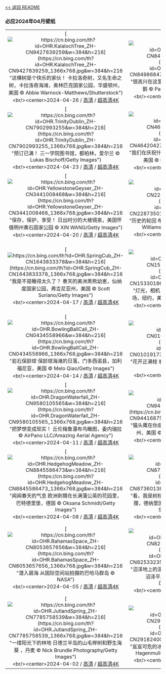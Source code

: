 [<< 返回 README](../../README.md)
### 必应2024年04月壁纸
||||
|:---:|:---:|:---:|
|[![https://cn.bing.com/th?id=OHR.KalalochTree_ZH-CN9427839259&w=384&h=216](https://cn.bing.com/th?id=OHR.KalalochTree_ZH-CN9427839259_1366x768.jpg&w=384&h=216 "这棵树是个快乐的家伙！&#10;卡拉洛奇树，又名生命之树，卡拉洛奇海滩，奥林匹克国家公园，华盛顿州，美国&#10;© Abbie Warnock-Matthews/Shutterstock")](https://cn.bing.com/search?q=%e6%a4%8d%e6%a0%91%e8%8a%82&form=hpcapt&mkt=zh-cn&filters=HpDate:"20240425_1600")<br/><center>2024-04-26 / [高清](https://cn.bing.com/th?id=OHR.KalalochTree_ZH-CN9427839259_1920x1200.jpg&w=1920&h=1200) / [超高清4K](https://cn.bing.com/th?id=OHR.KalalochTree_ZH-CN9427839259_UHD.jpg&w=3840&h=2160)<center/>|[![https://cn.bing.com/th?id=OHR.PenguinDirections_ZH-CN8498684753&w=384&h=216](https://cn.bing.com/th?id=OHR.PenguinDirections_ZH-CN8498684753_1366x768.jpg&w=384&h=216 "很高兴在这里见到你们！&#10;南极洲冰山上的阿德利企鹅&#10;© Patrick J. Endres/Getty Images")](https://cn.bing.com/search?q=%e4%b8%96%e7%95%8c%e4%bc%81%e9%b9%85%e6%97%a5&form=hpcapt&mkt=zh-cn&filters=HpDate:"20240424_1600")<br/><center>2024-04-25 / [高清](https://cn.bing.com/th?id=OHR.PenguinDirections_ZH-CN8498684753_1920x1200.jpg&w=1920&h=1200) / [超高清4K](https://cn.bing.com/th?id=OHR.PenguinDirections_ZH-CN8498684753_UHD.jpg&w=3840&h=2160)<center/>|[![https://cn.bing.com/th?id=OHR.TrilliumOntario_ZH-CN8327395975&w=384&h=216](https://cn.bing.com/th?id=OHR.TrilliumOntario_ZH-CN8327395975_1366x768.jpg&w=384&h=216 "嘿，今天长势如何？&#10;盛开的白延龄草，安大略省，加拿大&#10;© Jun Zhang/Getty Images")](https://cn.bing.com/search?q=%e7%99%bd%e5%bb%b6%e9%be%84%e8%8d%89&form=hpcapt&mkt=zh-cn&filters=HpDate:"20240423_1600")<br/><center>2024-04-24 / [高清](https://cn.bing.com/th?id=OHR.TrilliumOntario_ZH-CN8327395975_1920x1200.jpg&w=1920&h=1200) / [超高清4K](https://cn.bing.com/th?id=OHR.TrilliumOntario_ZH-CN8327395975_UHD.jpg&w=3840&h=2160)<center/>|
|[![https://cn.bing.com/th?id=OHR.TrinityDublin_ZH-CN7902993255&w=384&h=216](https://cn.bing.com/th?id=OHR.TrinityDublin_ZH-CN7902993255_1366x768.jpg&w=384&h=216 "预订已满！&#10;三一学院图书馆，都柏林，爱尔兰&#10;© Lukas Bischoff/Getty Images")](https://cn.bing.com/search?q=%e4%b8%96%e7%95%8c%e8%af%bb%e4%b9%a6%e6%97%a5&form=hpcapt&mkt=zh-cn&filters=HpDate:"20240422_1600")<br/><center>2024-04-23 / [高清](https://cn.bing.com/th?id=OHR.TrinityDublin_ZH-CN7902993255_1920x1200.jpg&w=1920&h=1200) / [超高清4K](https://cn.bing.com/th?id=OHR.TrinityDublin_ZH-CN7902993255_UHD.jpg&w=3840&h=2160)<center/>|[![https://cn.bing.com/th?id=OHR.EarthDayTurtle_ZH-CN4642042701&w=384&h=216](https://cn.bing.com/th?id=OHR.EarthDayTurtle_ZH-CN4642042701_1366x768.jpg&w=384&h=216 "我们在庆祝什么?&#10;绿海龟，圣地亚哥，加利福尼亚，美国&#10;© Ralph Pace/Minden Pictures")](https://cn.bing.com/search?q=2024%e4%b8%96%e7%95%8c%e5%9c%b0%e7%90%83%e6%97%a5&form=hpcapt&mkt=zh-cn&filters=HpDate:"20240421_1600")<br/><center>2024-04-22 / [高清](https://cn.bing.com/th?id=OHR.EarthDayTurtle_ZH-CN4642042701_1920x1200.jpg&w=1920&h=1200) / [超高清4K](https://cn.bing.com/th?id=OHR.EarthDayTurtle_ZH-CN4642042701_UHD.jpg&w=3840&h=2160)<center/>|[![https://cn.bing.com/th?id=OHR.CadesCove_ZH-CN3950297181&w=384&h=216](https://cn.bing.com/th?id=OHR.CadesCove_ZH-CN3950297181_1366x768.jpg&w=384&h=216 "未选择的路&#10;Cades Cove ，大雾山国家公园，田纳西州，美国&#10;© Richard Bernabe/Shutterstock")](https://cn.bing.com/search?q=%e5%a4%a7%e9%9b%be%e5%b1%b1%e5%9b%bd%e5%ae%b6%e5%85%ac%e5%9b%ad&form=hpcapt&mkt=zh-cn&filters=HpDate:"20240420_1600")<br/><center>2024-04-21 / [高清](https://cn.bing.com/th?id=OHR.CadesCove_ZH-CN3950297181_1920x1200.jpg&w=1920&h=1200) / [超高清4K](https://cn.bing.com/th?id=OHR.CadesCove_ZH-CN3950297181_UHD.jpg&w=3840&h=2160)<center/>|
|[![https://cn.bing.com/th?id=OHR.YellowstoneGeyser_ZH-CN3441008468&w=384&h=216](https://cn.bing.com/th?id=OHR.YellowstoneGeyser_ZH-CN3441008468_1366x768.jpg&w=384&h=216 "保存，保护，享受！&#10;日出时分的大棱镜泉，美国怀俄明州黄石国家公园&#10;© XIN WANG/Getty Images")](https://cn.bing.com/search?q=%e9%bb%84%e7%9f%b3%e5%9b%bd%e5%ae%b6%e5%85%ac%e5%9b%ad&form=hpcapt&mkt=zh-cn&filters=HpDate:"20240419_1600")<br/><center>2024-04-20 / [高清](https://cn.bing.com/th?id=OHR.YellowstoneGeyser_ZH-CN3441008468_1920x1200.jpg&w=1920&h=1200) / [超高清4K](https://cn.bing.com/th?id=OHR.YellowstoneGeyser_ZH-CN3441008468_UHD.jpg&w=3840&h=2160)<center/>|[![https://cn.bing.com/th?id=OHR.OrkneyStones_ZH-CN2287350110&w=384&h=216](https://cn.bing.com/th?id=OHR.OrkneyStones_ZH-CN2287350110_1366x768.jpg&w=384&h=216 "历史的轮回&#10;布罗德加环，奥克尼岛，苏格兰&#10;© Paul Williams - FunkyStock/Getty Images")](https://cn.bing.com/search?q=%e5%b8%83%e7%bd%97%e5%be%b7%e5%8a%a0%e7%8e%af&form=hpcapt&mkt=zh-cn&filters=HpDate:"20240418_1600")<br/><center>2024-04-19 / [高清](https://cn.bing.com/th?id=OHR.OrkneyStones_ZH-CN2287350110_1920x1200.jpg&w=1920&h=1200) / [超高清4K](https://cn.bing.com/th?id=OHR.OrkneyStones_ZH-CN2287350110_UHD.jpg&w=3840&h=2160)<center/>|[![https://cn.bing.com/th?id=OHR.AvilaSpain_ZH-CN1792280503&w=384&h=216](https://cn.bing.com/th?id=OHR.AvilaSpain_ZH-CN1792280503_1366x768.jpg&w=384&h=216 "名誉之墙&#10;中世纪城墙，阿维拉，西班牙&#10;© Scott Suriano/Getty Images")](https://cn.bing.com/search?q=%e5%9b%bd%e9%99%85%e5%8f%a4%e8%bf%b9%e9%81%97%e5%9d%80%e6%97%a5&form=hpcapt&mkt=zh-cn&filters=HpDate:"20240417_1600")<br/><center>2024-04-18 / [高清](https://cn.bing.com/th?id=OHR.AvilaSpain_ZH-CN1792280503_1920x1200.jpg&w=1920&h=1200) / [超高清4K](https://cn.bing.com/th?id=OHR.AvilaSpain_ZH-CN1792280503_UHD.jpg&w=3840&h=2160)<center/>|
|[![https://cn.bing.com/th?id=OHR.SpringCub_ZH-CN1643833378&w=384&h=216](https://cn.bing.com/th?id=OHR.SpringCub_ZH-CN1643833378_1366x768.jpg&w=384&h=216 "我是不是睡得太久了？&#10;春天的美洲黑熊幼崽，仙纳度国家公园，弗吉尼亚州，美国&#10;© Scott Suriano/Getty Images")](https://cn.bing.com/search?q=%e7%be%8e%e6%b4%b2%e9%bb%91%e7%86%8a&form=hpcapt&mkt=zh-cn&filters=HpDate:"20240416_1600")<br/><center>2024-04-17 / [高清](https://cn.bing.com/th?id=OHR.SpringCub_ZH-CN1643833378_1920x1200.jpg&w=1920&h=1200) / [超高清4K](https://cn.bing.com/th?id=OHR.SpringCub_ZH-CN1643833378_UHD.jpg&w=3840&h=2160)<center/>|[![https://cn.bing.com/th?id=OHR.UnionSquareNYC_ZH-CN1533018653&w=384&h=216](https://cn.bing.com/th?id=OHR.UnionSquareNYC_ZH-CN1533018653_1366x768.jpg&w=384&h=216 "灯光，相机，纽约！&#10;暮色中的曼哈顿下城联合广场，纽约，美国&#10;© Sean Pavone/Getty Images")](https://cn.bing.com/search?q=%e8%81%94%e5%90%88%e5%b9%bf%e5%9c%ba&form=hpcapt&mkt=zh-cn&filters=HpDate:"20240415_1600")<br/><center>2024-04-16 / [高清](https://cn.bing.com/th?id=OHR.UnionSquareNYC_ZH-CN1533018653_1920x1200.jpg&w=1920&h=1200) / [超高清4K](https://cn.bing.com/th?id=OHR.UnionSquareNYC_ZH-CN1533018653_UHD.jpg&w=3840&h=2160)<center/>|[![https://cn.bing.com/th?id=OHR.ChambordCastle_ZH-CN0930093515&w=384&h=216](https://cn.bing.com/th?id=OHR.ChambordCastle_ZH-CN0930093515_1366x768.jpg&w=384&h=216 "介于文艺复兴与独创性之间&#10;香波城堡，中央-卢瓦尔河谷大区，法国&#10;© Susanne Kremer/eStock Photo")](https://cn.bing.com/search?q=%e9%a6%99%e6%b3%a2%e5%9f%8e%e5%a0%a1&form=hpcapt&mkt=zh-cn&filters=HpDate:"20240414_1600")<br/><center>2024-04-15 / [高清](https://cn.bing.com/th?id=OHR.ChambordCastle_ZH-CN0930093515_1920x1200.jpg&w=1920&h=1200) / [超高清4K](https://cn.bing.com/th?id=OHR.ChambordCastle_ZH-CN0930093515_UHD.jpg&w=3840&h=2160)<center/>|
|[![https://cn.bing.com/th?id=OHR.BowlingBallCali_ZH-CN0434558966&w=384&h=216](https://cn.bing.com/th?id=OHR.BowlingBallCali_ZH-CN0434558966_1366x768.jpg&w=384&h=216 "岩石保龄球&#10;保龄球海滩的日落，门多西诺县，加利福尼亚，美国&#10;© Melo Qiao/Getty Images")](https://cn.bing.com/search?q=%e4%bf%9d%e9%be%84%e7%90%83%e6%b5%b7%e6%bb%a9&form=hpcapt&mkt=zh-cn&filters=HpDate:"20240413_1600")<br/><center>2024-04-14 / [高清](https://cn.bing.com/th?id=OHR.BowlingBallCali_ZH-CN0434558966_1920x1200.jpg&w=1920&h=1200) / [超高清4K](https://cn.bing.com/th?id=OHR.BowlingBallCali_ZH-CN0434558966_UHD.jpg&w=3840&h=2160)<center/>|[![https://cn.bing.com/th?id=OHR.SpringApple_ZH-CN0101917345&w=384&h=216](https://cn.bing.com/th?id=OHR.SpringApple_ZH-CN0101917345_1366x768.jpg&w=384&h=216 "花开正满枝&#10;春天的苹果树，德国&#10;© Smileus/Getty Images")](https://cn.bing.com/search?q=%e8%8b%b9%e6%9e%9c%e6%a0%91&form=hpcapt&mkt=zh-cn&filters=HpDate:"20240412_1600")<br/><center>2024-04-13 / [高清](https://cn.bing.com/th?id=OHR.SpringApple_ZH-CN0101917345_1920x1200.jpg&w=1920&h=1200) / [超高清4K](https://cn.bing.com/th?id=OHR.SpringApple_ZH-CN0101917345_UHD.jpg&w=3840&h=2160)<center/>|[![https://cn.bing.com/th?id=OHR.SunsetArchesNP_ZH-CN9875945974&w=384&h=216](https://cn.bing.com/th?id=OHR.SunsetArchesNP_ZH-CN9875945974_1366x768.jpg&w=384&h=216 "一座天然拱门&#10;拱门国家公园，犹他州，美国&#10;© Anthony Heflin/Shutterstock")](https://cn.bing.com/search?q=%e6%8b%b1%e9%97%a8%e5%9b%bd%e5%ae%b6%e5%85%ac%e5%9b%ad&form=hpcapt&mkt=zh-cn&filters=HpDate:"20240411_1600")<br/><center>2024-04-12 / [高清](https://cn.bing.com/th?id=OHR.SunsetArchesNP_ZH-CN9875945974_1920x1200.jpg&w=1920&h=1200) / [超高清4K](https://cn.bing.com/th?id=OHR.SunsetArchesNP_ZH-CN9875945974_UHD.jpg&w=3840&h=2160)<center/>|
|[![https://cn.bing.com/th?id=OHR.DragonWaterfall_ZH-CN9580105565&w=384&h=216](https://cn.bing.com/th?id=OHR.DragonWaterfall_ZH-CN9580105565_1366x768.jpg&w=384&h=216 "把梦想变成现实！&#10;丘伦梅鲁瀑布鸟瞰图，委内瑞拉&#10;© AirPano LLC/Amazing Aerial Agency")](https://cn.bing.com/search?q=%e5%a7%94%e5%86%85%e7%91%9e%e6%8b%89&form=hpcapt&mkt=zh-cn&filters=HpDate:"20240410_1600")<br/><center>2024-04-11 / [高清](https://cn.bing.com/th?id=OHR.DragonWaterfall_ZH-CN9580105565_1920x1200.jpg&w=1920&h=1200) / [超高清4K](https://cn.bing.com/th?id=OHR.DragonWaterfall_ZH-CN9580105565_UHD.jpg&w=3840&h=2160)<center/>|[![https://cn.bing.com/th?id=OHR.OwlSiblings_ZH-CN9441687518&w=384&h=216](https://cn.bing.com/th?id=OHR.OwlSiblings_ZH-CN9441687518_1366x768.jpg&w=384&h=216 "猫头鹰在你身边！&#10;洞穴附近的穴小鸮雏鸟，怀俄明州，美国&#10;© Danita Delimont/Getty Images")](https://cn.bing.com/search?q=%e7%a9%b4%e5%b0%8f%e9%b8%ae&form=hpcapt&mkt=zh-cn&filters=HpDate:"20240409_1600")<br/><center>2024-04-10 / [高清](https://cn.bing.com/th?id=OHR.OwlSiblings_ZH-CN9441687518_1920x1200.jpg&w=1920&h=1200) / [超高清4K](https://cn.bing.com/th?id=OHR.OwlSiblings_ZH-CN9441687518_UHD.jpg&w=3840&h=2160)<center/>|[![https://cn.bing.com/th?id=OHR.SkagitValleyTulips_ZH-CN9034120306&w=384&h=216](https://cn.bing.com/th?id=OHR.SkagitValleyTulips_ZH-CN9034120306_1366x768.jpg&w=384&h=216 "踮起脚尖，穿过郁金香&#10;郁金香田，斯卡吉特山谷，华盛顿州，美国&#10;© Claudia Cooper/Getty Images")](https://cn.bing.com/search?q=%e6%96%af%e5%8d%a1%e5%90%89%e7%89%b9%e5%8e%bf&form=hpcapt&mkt=zh-cn&filters=HpDate:"20240408_1600")<br/><center>2024-04-09 / [高清](https://cn.bing.com/th?id=OHR.SkagitValleyTulips_ZH-CN9034120306_1920x1200.jpg&w=1920&h=1200) / [超高清4K](https://cn.bing.com/th?id=OHR.SkagitValleyTulips_ZH-CN9034120306_UHD.jpg&w=3840&h=2160)<center/>|
|[![https://cn.bing.com/th?id=OHR.HedgehogMeadow_ZH-CN8845586473&w=384&h=216](https://cn.bing.com/th?id=OHR.HedgehogMeadow_ZH-CN8845586473_1366x768.jpg&w=384&h=216 "闻闻春天的气息&#10;欧洲刺猬在长满蒲公英的花园里，巴特德里堡，德国&#10;© Oksana Schmidt/Getty Images")](https://cn.bing.com/search?q=%e6%ac%a7%e6%b4%b2%e5%88%ba%e7%8c%ac&form=hpcapt&mkt=zh-cn&filters=HpDate:"20240407_1600")<br/><center>2024-04-08 / [高清](https://cn.bing.com/th?id=OHR.HedgehogMeadow_ZH-CN8845586473_1920x1200.jpg&w=1920&h=1200) / [超高清4K](https://cn.bing.com/th?id=OHR.HedgehogMeadow_ZH-CN8845586473_UHD.jpg&w=3840&h=2160)<center/>|[![https://cn.bing.com/th?id=OHR.BeaverDenali_ZH-CN8736013851&w=384&h=216](https://cn.bing.com/th?id=OHR.BeaverDenali_ZH-CN8736013851_1366x768.jpg&w=384&h=216 "看，我是树枝整理师！&#10;奇迹湖附近池塘里的北美海狸，德纳里国家公园，阿拉斯加州，美国&#10;© Paul Souders/Getty Images")](https://cn.bing.com/search?q=%e5%9b%bd%e9%99%85%e6%b5%b7%e7%8b%b8%e6%97%a5&form=hpcapt&mkt=zh-cn&filters=HpDate:"20240406_1600")<br/><center>2024-04-07 / [高清](https://cn.bing.com/th?id=OHR.BeaverDenali_ZH-CN8736013851_1920x1200.jpg&w=1920&h=1200) / [超高清4K](https://cn.bing.com/th?id=OHR.BeaverDenali_ZH-CN8736013851_UHD.jpg&w=3840&h=2160)<center/>|[![https://cn.bing.com/th?id=OHR.JapanHimeji_ZH-CN8344654166&w=384&h=216](https://cn.bing.com/th?id=OHR.JapanHimeji_ZH-CN8344654166_1366x768.jpg&w=384&h=216 "皇家景观&#10;姬路城，姫路，兵库县，日本&#10;© Julian Elliott Photography/Getty Images")](https://cn.bing.com/search?q=%e6%97%a5%e6%9c%ac%e5%a7%ac%e8%b7%af%e5%9f%8e&form=hpcapt&mkt=zh-cn&filters=HpDate:"20240405_1600")<br/><center>2024-04-06 / [高清](https://cn.bing.com/th?id=OHR.JapanHimeji_ZH-CN8344654166_1920x1200.jpg&w=1920&h=1200) / [超高清4K](https://cn.bing.com/th?id=OHR.JapanHimeji_ZH-CN8344654166_UHD.jpg&w=3840&h=2160)<center/>|
|[![https://cn.bing.com/th?id=OHR.BahamasSpace_ZH-CN8053657656&w=384&h=216](https://cn.bing.com/th?id=OHR.BahamasSpace_ZH-CN8053657656_1366x768.jpg&w=384&h=216 "潜入碧海&#10;从国际空间站拍摄的巴哈马群岛&#10;© NASA")](https://cn.bing.com/search?q=%e5%b7%b4%e5%93%88%e9%a9%ac%e7%be%a4%e5%b2%9b&form=hpcapt&mkt=zh-cn&filters=HpDate:"20240404_1600")<br/><center>2024-04-05 / [高清](https://cn.bing.com/th?id=OHR.BahamasSpace_ZH-CN8053657656_1920x1200.jpg&w=1920&h=1200) / [超高清4K](https://cn.bing.com/th?id=OHR.BahamasSpace_ZH-CN8053657656_UHD.jpg&w=3840&h=2160)<center/>|[![https://cn.bing.com/th?id=OHR.AntelopeBotswana_ZH-CN8253323519&w=384&h=216](https://cn.bing.com/th?id=OHR.AntelopeBotswana_ZH-CN8253323519_1366x768.jpg&w=384&h=216 "沼泽地上的漫游者&#10;红驴羚群穿越奥卡万戈三角洲的沼泽平原，博茨瓦纳&#10;© Ibrahim Suha Derbent/Getty Images")](https://cn.bing.com/search?q=%e9%a9%b4%e7%be%9a&form=hpcapt&mkt=zh-cn&filters=HpDate:"20240403_1600")<br/><center>2024-04-04 / [高清](https://cn.bing.com/th?id=OHR.AntelopeBotswana_ZH-CN8253323519_1920x1200.jpg&w=1920&h=1200) / [超高清4K](https://cn.bing.com/th?id=OHR.AntelopeBotswana_ZH-CN8253323519_UHD.jpg&w=3840&h=2160)<center/>|[![https://cn.bing.com/th?id=OHR.KyrgyzstanRainbow_ZH-CN8027219590&w=384&h=216](https://cn.bing.com/th?id=OHR.KyrgyzstanRainbow_ZH-CN8027219590_1366x768.jpg&w=384&h=216 "希望彩虹留在这里&#10;At-Bashy地区的彩虹，Kakshaal Too山脉，纳伦省，吉尔吉斯斯坦&#10;© Emad aljumah/Getty Images")](https://cn.bing.com/search?q=%e5%bd%a9%e8%99%b9%e7%8e%b0%e8%b1%a1&form=hpcapt&mkt=zh-cn&filters=HpDate:"20240402_1600")<br/><center>2024-04-03 / [高清](https://cn.bing.com/th?id=OHR.KyrgyzstanRainbow_ZH-CN8027219590_1920x1200.jpg&w=1920&h=1200) / [超高清4K](https://cn.bing.com/th?id=OHR.KyrgyzstanRainbow_ZH-CN8027219590_UHD.jpg&w=3840&h=2160)<center/>|
|[![https://cn.bing.com/th?id=OHR.JutlandSpring_ZH-CN7785758539&w=384&h=216](https://cn.bing.com/th?id=OHR.JutlandSpring_ZH-CN7785758539_1366x768.jpg&w=384&h=216 "一缕阳光下的林地&#10;日德兰半岛的山毛榉树和野生海葵 ，丹麦&#10;© Nick Brundle Photography/Getty Images")](https://cn.bing.com/search?q=%e6%97%a5%e5%be%b7%e5%85%b0%e5%8d%8a%e5%b2%9b&form=hpcapt&mkt=zh-cn&filters=HpDate:"20240401_1600")<br/><center>2024-04-02 / [高清](https://cn.bing.com/th?id=OHR.JutlandSpring_ZH-CN7785758539_1920x1200.jpg&w=1920&h=1200) / [超高清4K](https://cn.bing.com/th?id=OHR.JutlandSpring_ZH-CN7785758539_UHD.jpg&w=3840&h=2160)<center/>|[![https://cn.bing.com/th?id=OHR.MontBlancGlacier_ZH-CN2918240023&w=384&h=216](https://cn.bing.com/th?id=OHR.MontBlancGlacier_ZH-CN2918240023_1366x768.jpg&w=384&h=216 "岌岌可危的冰川&#10;勃朗峰上的冰海，夏慕尼，法国&#10;© Hagenmuller Jean-François/Hemis/Alamy")](https://cn.bing.com/search?q=%e5%86%b0%e6%b5%b7&form=hpcapt&mkt=zh-cn&filters=HpDate:"20240331_1600")<br/><center>2024-04-01 / [高清](https://cn.bing.com/th?id=OHR.MontBlancGlacier_ZH-CN2918240023_1920x1200.jpg&w=1920&h=1200) / [超高清4K](https://cn.bing.com/th?id=OHR.MontBlancGlacier_ZH-CN2918240023_UHD.jpg&w=3840&h=2160)<center/>